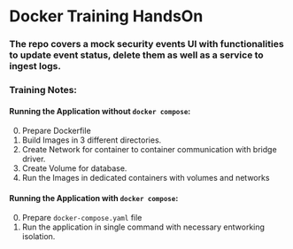 # Docker Training HandsOn
### The repo covers a mock security events UI with functionalities to update event status, delete them as well as a service to ingest logs.

### Training Notes:
#### Running the Application without `docker compose`:
0. Prepare Dockerfile
1. Build Images in 3 different directories.
2. Create Network for container to container communication with bridge driver.
3. Create Volume for database.
4. Run the Images in dedicated containers with volumes and networks

#### Running the Application with `docker compose`:
0. Prepare `docker-compose.yaml` file
1. Run the application in single command with necessary entworking isolation.
